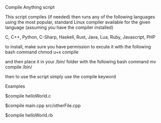Compile Anything script

This script compiles (if needed) then runs any of the following languages using the most popular, standard Linux compiler available
for the given language (assuming you have the compiler installed)

C, C++, Python, C-Sharp, Haskell, Rust, Java, Lua, Ruby, Javascript, PHP

to install, make sure you have permission to excute it with the following bash command
chmod u+x compile

and then place it in your /bin/ folder with the following bash command
mv compile /bin/
  
  
 then to use the script simply use the compile keyword
 
 Examples
 
  $compile helloWorld.c
  
  $compile main.cpp src/otherFile.cpp
  
  $compile helloWorld.rb


